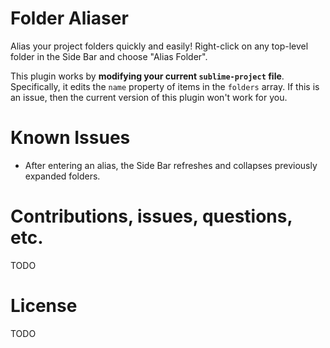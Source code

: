 # Folder Aliaser

Alias your project folders quickly and easily! Right-click on any top-level folder in the Side Bar and choose "Alias
Folder".

This plugin works by **modifying your current `sublime-project` file**. Specifically, it edits the `name` property of
items in the `folders` array. If this is an issue, then the current version of this plugin won't work for you.

# Known Issues

* After entering an alias, the Side Bar refreshes and collapses previously expanded folders.

# Contributions, issues, questions, etc.
TODO

# License
TODO